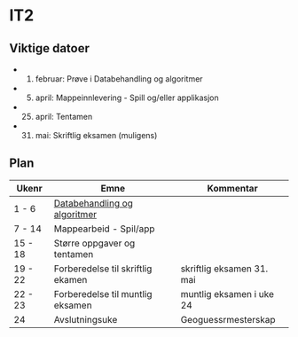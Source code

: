 # IT2 

## Viktige datoer 

- 1. februar: Prøve i Databehandling og algoritmer 
- 5. april: Mappeinnlevering - Spill og/eller applikasjon 
- 25. april: Tentamen
- 31. mai: Skriftlig eksamen (muligens)

## Plan 

| Ukenr   | Emne                              | Kommentar                 |
| ------- | --------------------------------- | ------------------------- |
| 1 - 6   | [Databehandling og algoritmer](./databehandling-og-algoritmer/databehandling-og-algoritmer.md) |                           |
| 7 - 14  | Mappearbeid - Spil/app            |                           |
| 15 - 18 | Større oppgaver og tentamen       |                           |
| 19 - 22 | Forberedelse til skriftlig ekamen | skriftlig eksamen 31. mai |
| 22 - 23 | Forberedelse til muntlig eksamen  | muntlig eksamen i uke 24  |
| 24      | Avslutningsuke                    | Geoguessrmesterskap       |





